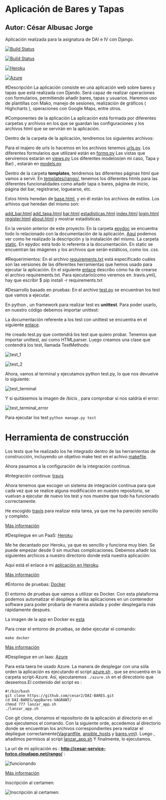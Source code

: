 # Aplicación de Bares y Tapas
## Autor: César Albusac Jorge
Aplicación realizada para la asignatura de DAI e IV con Django.

[![Build Status](https://travis-ci.org/cesar2/DAI-BARES.svg?branch=master)](https://travis-ci.org/cesar2/DAI-BARES)

[![Build Status](https://snap-ci.com/cesar2/DAI-BARES/branch/master/build_image)](https://snap-ci.com/cesar2/DAI-BARES/branch/master)

[![Heroku](https://www.herokucdn.com/deploy/button.png)](http://app-bares-cesar.herokuapp.com/rango/)

[![Azure](http://azuredeploy.net/deploybutton.png)](http://cesar-service-hxtco.cloudapp.net/rango/) 



#Descripción
La aplicación consiste en una aplicación web sobre bares y tapas que está realizada con Djando.
Será capaz de realizar operaciones con formularios, permitiendo añadir bares, tapas y usuarios.
Haremos uso de plantillas con Mako, manejo de sesiones, realización de gráficos ( Highcharts ),
operaciones con Google Maps, entre otros.


#Componentes de la aplicación
La aplicación está formada por diferentes carpetas y archivos en los que se guardan las configuraciones y los
archivos html que se servirán en la aplicación.

Dentro de la carpeta de la aplicación, tendremos los siguientes archivos:

Para el majero de urls lo hacemos en los archivos tenemos [urls.py](https://github.com/cesar2/DAI-BARES/blob/master/rango/urls.py).
Los diferentes formularios que utilizaré están en [forms.py](https://github.com/cesar2/DAI-BARES/blob/master/rango/forms.py)
Las vistas que serviremos estarán en [views.py](https://github.com/cesar2/DAI-BARES/blob/master/rango/views.py)
Los diferentes modelos(en mi caso, Tapa y Bar) , estarán en [models.py](https://github.com/cesar2/DAI-BARES/blob/master/rango/models.py)

Dentro de la carpeta **templates**, tendremos las diferentes páginas html que vamos a servir.
En [templates/rango/](https://github.com/cesar2/DAI-BARES/tree/master/templates/rango), tenemos los diferentes htmls para las 
diferentes funcionalidades como añadir tapa o bares, página de inicio, página del bar, registrarse, loguearse, etc.

Estos htmls heredan de [base.html](https://github.com/cesar2/DAI-BARES/blob/master/templates/base.html), y en él están los archivos
de estilos. Los arhivos que heredan del mismo son: 

[add_bar.html](https://github.com/cesar2/DAI-BARES/blob/master/templates/rango/add_bar.html)
[add_tapa.html](https://github.com/cesar2/DAI-BARES/blob/master/templates/rango/add_bar.html)
[bar.html](https://github.com/cesar2/DAI-BARES/blob/master/templates/rango/bar.html)
[estadisticas.html](https://github.com/cesar2/DAI-BARES/blob/master/templates/rango/estadisticas.html)
[index.html](https://github.com/cesar2/DAI-BARES/blob/master/templates/rango/index.html)
[login.html](https://github.com/cesar2/DAI-BARES/blob/master/templates/rango/login.html)
[register.html](https://github.com/cesar2/DAI-BARES/blob/master/templates/rango/register.html)
[about.html](https://github.com/cesar2/DAI-BARES/blob/master/templates/rango/about.html) y mostrar estadísticas.


En la versión anterior de este proyecto:
En la carpeta [epydoc](https://github.com/cesar2/Proyecto-IV/tree/master/epydoc) se encuentra todo lo 
relacionado con la documentación de la aplicación. [Aquí](https://github.com/cesar2/IV/blob/master/Ejercicios_tema2.md#ejercicio-5) podemos ver como he realizado
la descripción y la instalación del mismo.
La carpeta [static](https://github.com/cesar2/Proyecto-IV/tree/master/static).
En epydoc está todo lo referente a la documentación.
En static se encuentran las imágenes y los archivos que serán estáticos, como los .css.


#Requerimientos:
En el archivo [requirements.txt](https://github.com/cesar2/DAI-BARES/blob/master/requirements.txt) está especificado cuáles son las versiones de las diferentes herramientas que hemos usado para ejecutar la aplicación.
En el siguiente [enlace](https://github.com/cesar2/IV/blob/master/Ejercicios_tema2.md#ejercicio-4) describo cómo
ha de crearse el archivo requirements.txt. Para ejecutarlo(como veremos en .travis.yml), hay que escribir
$ pip install -r requirements.txt


#Desarrollo basado en pruebas:
En el archivo [test.py](https://github.com/cesar2/Proyecto-IV/blob/master/test.py) se encuentran los test que vamos a ejecutar.

En python , un framework para realizar test es **unittest**. Para poder usarlo, en nuestro código debemos importar unittest:

La documentación referente a los test con unittest se encuentra en el siguiente [enlace](https://docs.python.org/2/library/unittest.html).

He creado test.py que contendrá los test que quiero probar. Tenemos que importar unittest, así como HTMLparser.
Luego creamos una clase que contendrá los test, llamada  TestMethods:

![test_1](http://i1175.photobucket.com/albums/r629/Cesar_Albusac_Jorge/PracticayEjercicios2/test_zpsifti2npc.png)

![test_2](http://i1175.photobucket.com/albums/r629/Cesar_Albusac_Jorge/PracticayEjercicios2/test_2_zpsljdz4o0n.png)

Ahora, vamos al terminal y ejecutamos python test.py, lo que nos devuelve lo siguiente:

![test_terminal](http://i1175.photobucket.com/albums/r629/Cesar_Albusac_Jorge/PracticayEjercicios2/test_terminal_zpsupgkggag.png)

Y si quitásemos la imagen de /bicis , para comprobar si nos saldría el error: 

![test_terminal_error](http://i1175.photobucket.com/albums/r629/Cesar_Albusac_Jorge/PracticayEjercicios2/test_fallo_zpsxv0pi6a7.png)


Para ejecutar los test ```python manage.py test```

# Herramienta de construcción
Los tests que he realizado los he integrado dentro de las herramientas de construcción, incluyendo un objetivo make test en el achivo [makefile](https://github.com/cesar2/Proyecto-IV/blob/master/makefile).

Ahora pasamos a la configuración de la integración continua.

#Integración continua: [travis](https://travis-ci.org/)

Ahora tenemos que escoger un sistema de integración contínua para que cada vez
que se realice alguna modificación en nuestro repositorio, se vuelvan a ejecutar
de nuevo los test y nos muestre que todo ha funcionado correctamente.


He escogido [travis](https://travis-ci.org/) para realizar esta tarea, ya que me ha parecido sencillo y completo.

[Más información](https://github.com/cesar2/DAI-BARES/blob/master/Documentacion/Integracion.md)


#Despliegue en un PaaS: [Heroku](https://www.heroku.com/)

Me he decantado por Heroku, ya que es sencillo y funciona muy bien. Se puede empezar desde 0 sin muchas
complicaciones. Debemos añadir los siguientes archicos a nuestro directorio donde está nuestra aplicación:

Aquí está el enlace a mi [aplicación en Heroku](http://app-bares-cesar.herokuapp.com/rango/).

[Más información](https://github.com/cesar2/DAI-BARES/blob/master/Documentacion/Heroku.md)



#Entorno de pruebas: [Docker](https://www.docker.com/)

El entorno de pruebas que vamos a utilizar es Docker. Con esta plataforma podemos automatizar el despliege de las aplicaciones
en un contenedor software para poder probarla de manera aislada y poder desplegarla más rápidamente después.

La imagen de la app en Docker es [esta](https://hub.docker.com/r/cesar2/proyecto-iv/)

Para crear el entorno de pruebas, se debe ejecutar el comando:

`make docker`

[Más información](https://github.com/cesar2/DAI-BARES/blob/master/Documentacion/Docker.md)


#Despliegue en un Iaas: [Azure](https://azure.microsoft.com/es-es/)

Para esta taera he usado Azure. La manera de desplegar con una sóla orden la aplicación es ejecutando
el script [azure.sh](https://github.com/cesar2/DAI-BARES/blob/master/script-Azure/azure.sh) , que se encuentra en la carpeta script-Azure.
Así, ejecutaremos ```./azure.sh``` en el direcotorio que deseemos.El contenido del script es :
```
#!/bin/bash
git clone https://github.com/cesar2/DAI-BARES.git
cd DAI-BARES/appBares-VAGRANT/
chmod 777 lanzar_app.sh
./lanzar_app.sh
```

Con git clone, clonamos el repositorio de la aplicación al directorio en el que ejecutemos el comando.
Con la siguiente orde, accedemos al directorio donde se encuentran los archivos correspondientes pera realizar el 
depliegue correctamente([Vagrantfile](https://github.com/cesar2/DAI-BARES/blob/master/appBares-VAGRANT/Vagrantfile), [ansible_hosts](https://github.com/cesar2/DAI-BARES/blob/master/appBares-VAGRANT/ansible_hosts) y [bares.yml](https://github.com/cesar2/DAI-BARES/blob/master/appBares-VAGRANT/bares.yml)).
Luego , añadimos permisos al script [lanzar_app.sh](https://github.com/cesar2/DAI-BARES/blob/master/appBares-VAGRANT/lanzar_app.sh)
Y finalmente, lo ejecutamos.


La url de mi aplicación es : **http://cesar-service-hxtco.cloudapp.net/rango/** :

![funcionando](http://i1155.photobucket.com/albums/p543/cesypozo/Ejercicios%20tema%206/Captura%20de%20pantalla%20de%202016-02-07%20175745_zps9rgvyfxe.png)

[Más información](https://github.com/cesar2/DAI-BARES/blob/master/Documentacion/Azure.md)


Inscripción al certamen:

![Inscripción al certamen:](http://i1175.photobucket.com/albums/r629/Cesar_Albusac_Jorge/Captura%20de%20pantalla%20de%202015-10-14%20130628_zpsxwzmjc7b.png)



